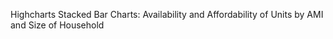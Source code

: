 Highcharts Stacked Bar Charts: Availability and Affordability of Units by AMI and Size of Household
